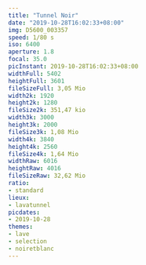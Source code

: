 ```yaml
---
title: "Tunnel Noir"
date: "2019-10-28T16:02:33+08:00"
img: D5600_003357
speed: 1/80 s
iso: 6400
aperture: 1.8
focal: 35.0
picInstant: 2019-10-28T16:02:33+08:00
widthFull: 5402
heightFull: 3601
fileSizeFull: 3,05 Mio
width2k: 1920
height2k: 1280
fileSize2k: 351,47 kio
width3k: 3000
height3k: 2000
fileSize3k: 1,08 Mio
width4k: 3840
height4k: 2560
fileSize4k: 1,64 Mio
widthRaw: 6016
heightRaw: 4016
fileSizeRaw: 32,62 Mio
ratio:
- standard
lieux:
- lavatunnel
picdates:
- 2019-10-28
themes:
- lave
- selection
- noiretblanc
---
```


